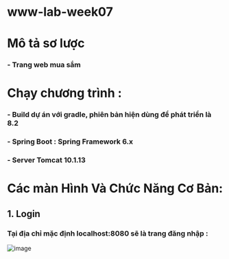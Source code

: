 # www-lab-week07

# Mô tả sơ lược 
### - Trang web mua sắm 

# Chạy chương trình : 
### - Build dự án với gradle, phiên bản hiện dùng để phát triển là 8.2
### - Spring Boot : Spring Framework 6.x
### - Server Tomcat 10.1.13

# Các màn Hình Và Chức Năng Cơ Bản:
## 1. Login
### Tại địa chỉ mặc định localhost:8080 sẽ là trang đăng nhập :
![image](https://github.com/BuiTriThuc150602/www-lab-week07/assets/125670011/1b54630d-3c7e-49ae-b879-40093e43a9af)

